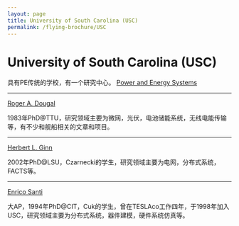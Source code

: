 ```yaml
---
layout: page
title: University of South Carolina (USC)
permalink: /flying-brochure/USC
---
```

# University of South Carolina (USC)

具有PE传统的学校，有一个研究中心。
[Power and Energy Systems](http://vtb.engr.sc.edu/)

---

[Roger A. Dougal](https://sc.edu/study/colleges_schools/engineering_and_computing/faculty-staff/dougal.php)

1983年PhD@TTU，研究领域主要为微网，光伏，电池储能系统，无线电能传输等，有不少和舰船相关的文章和项目。

---

[Herbert L. Ginn](https://sc.edu/study/colleges_schools/engineering_and_computing/faculty-staff/ginnherbert.php)

2002年PhD@LSU，Czarnecki的学生，研究领域主要为电网，分布式系统，FACTS等。

---

[Enrico Santi](https://sc.edu/study/colleges_schools/engineering_and_computing/faculty-staff/santienrico.php)

大AP，1994年PhD@CIT，Cuk的学生，曾在TESLAco工作四年，于1998年加入USC，研究领域主要为分布式系统，器件建模，硬件系统仿真等。
